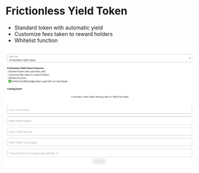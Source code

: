 # Frictionless Yield Token

* Standard token with automatic yield
* Customize fees taken to reward holders
* Whitelist function

![](<../.gitbook/assets/image (24).png>)
